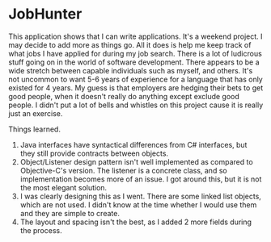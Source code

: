 # JobHunter
This application shows that I can write applications.  It's a weekend project.  I may decide to add more as things go.  All it does is help me keep track of what jobs I have applied for during my job search.  There is a lot of ludicrous stuff going on in the world of software development.  There appears to be a wide stretch between capable individuals such as myself, and others.  It's not uncommon to want 5-6 years of experience for a language that has only existed for 4 years.  My guess is that employers are hedging their bets to get good people, when it doesn't really do anything except exclude good people.  I didn't put a lot of bells and whistles on this project cause it is really just an exercise.

Things learned.
1.  Java interfaces have syntactical differences from C# interfaces, but they still provide contracts between objects.
2.  Object/Listener design pattern isn't well implemented as compared to Objective-C's version.  The listener is a concrete class, and so implementation becomes more of an issue.  I got around this, but it is not the most elegant solution.
3.  I was clearly designing this as I went.  There are some linked list objects, which are not used.  I didn't know at the time whether I would use them and they are simple to create.
4. The layout and spacing isn't the best, as I added 2 more fields during the process.
